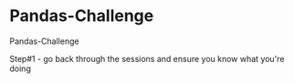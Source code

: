 # Pandas-Challenge
Pandas-Challenge

Step#1 - go back through the sessions and ensure you know what you're doing
